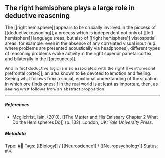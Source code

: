 ## The right hemisphere plays a large role in deductive reasoning  # 

The [[right hemisphere]] appears to be crucially involved in the process of [[deductive reasoning]], a process which is independent not only of [[left hemisphere]] language areas, but also of [[right hemisphere]] visuospatial areas: for example, even in the absence of any correlated visual input (e.g. where problems are presented acoustically via headphones), different types of reasoning problems evoke activity in the right superior parietal cortex, and bilaterally in the [[precuneus]]. 

And in fact deductive logic is also associated with the right [[ventromedial prefrontal cortex]], an area known to be devoted to emotion and feeling. Seeing what follows from a social, emotional understanding of the situation in which one finds oneself in the real world is at least as important, then, as seeing what follows from an abstract proposition.

___

##### References

- Mcgilchrist, Iain. (2010). [[The Master and His Emissary Chapter 2 What Do the Hemispheres Do]] (p. 132). London, UK: _Yale University Press._

##### Metadata

Type: #🔴 
Tags: [[Biology]] / [[Neuroscience]] / [[Neuropsychology]] 
Status: #☀️ 